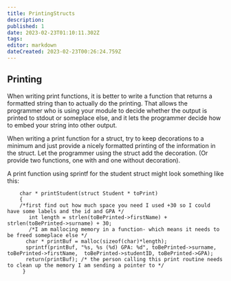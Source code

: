 ```yaml
---
title: PrintingStructs
description: 
published: 1
date: 2023-02-23T01:10:11.302Z
tags: 
editor: markdown
dateCreated: 2023-02-23T00:26:24.759Z
---
```



## Printing 

When writing print functions, it is better to write a function that returns a formatted string than to actually do the printing. That allows the programmer who is using your module to decide whether the output is printed to stdout or someplace else, and it lets the programmer decide how to embed your string into other output.

When writing a print function for a struct, try to keep decorations to a minimum and just provide a nicely formatted printing of the information in the struct. Let the programmer using the struct add the decoration. (Or provide two functions, one with and one without decoration).

A print function using sprintf for the student struct might look something like this:


```    
    char * printStudent(struct Student * toPrint)
    {
    /*first find out how much space you need I used +30 so I could have some labels and the id and GPA */
       int length = strlen(toBePrinted->firstName) + strlen(toBePrinted->surname) + 30;
       /*I am mallocing memory in a function- which means it needs to be freed someplace else */
      char * printBuf = malloc(sizeof(char)*length);
      sprintf(printBuf, "%s, %s (%d) GPA: %d", toBePrinted->surname, toBePrinted->firstName,  toBePrinted->studentID, toBePrinted->GPA);
      return(printBuf); /* the person calling this print routine needs to clean up the memory I am sending a pointer to */
     }
```